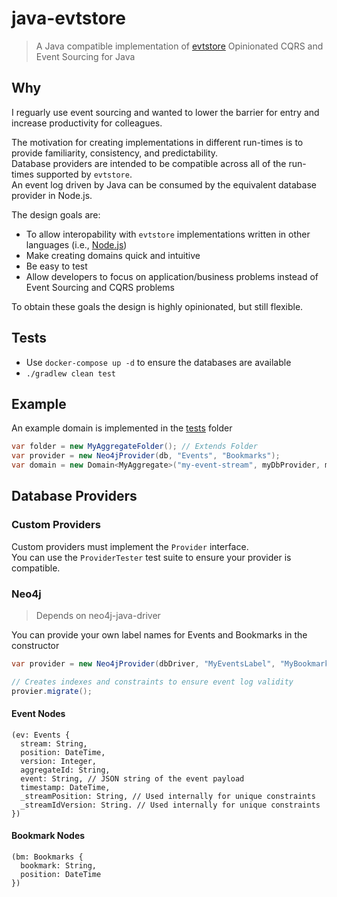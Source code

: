 # java-evtstore

> A Java compatible implementation of [evtstore](https://github.com/seikho/evtstore)
> Opinionated CQRS and Event Sourcing for Java

## Why

I reguarly use event sourcing and wanted to lower the barrier for entry and increase productivity for colleagues.

The motivation for creating implementations in different run-times is to provide familiarity, consistency, and predictability.  
Database providers are intended to be compatible across all of the run-times supported by `evtstore`.  
An event log driven by Java can be consumed by the equivalent database provider in Node.js.

The design goals are:

- To allow interopability with `evtstore` implementations written in other languages (i.e., [Node.js](https://github.com/seikho/evtstore))
- Make creating domains quick and intuitive
- Be easy to test
- Allow developers to focus on application/business problems instead of Event Sourcing and CQRS problems

To obtain these goals the design is highly opinionated, but still flexible.

## Tests

- Use `docker-compose up -d` to ensure the databases are available
- `./gradlew clean test`

## Example

An example domain is implemented in the [tests](https://gitlab.mypassglobal.com/cwinkler/java-evtstore/-/tree/master/src/test/java/org/evtstore/domain/ex) folder

```java
var folder = new MyAggregateFolder(); // Extends Folder
var provider = new Neo4jProvider(db, "Events", "Bookmarks");
var domain = new Domain<MyAggregate>("my-event-stream", myDbProvider, myAggregateFolder);
```

## Database Providers

### Custom Providers

Custom providers must implement the `Provider` interface.  
You can use the `ProviderTester` test suite to ensure your provider is compatible.

### Neo4j

> Depends on neo4j-java-driver

You can provide your own label names for Events and Bookmarks in the constructor

```java
var provider = new Neo4jProvider(dbDriver, "MyEventsLabel", "MyBookmarksLabel");

// Creates indexes and constraints to ensure event log validity
provier.migrate();
```

#### Event Nodes

```
(ev: Events {
  stream: String,
  position: DateTime,
  version: Integer,
  aggregateId: String,
  event: String, // JSON string of the event payload
  timestamp: DateTime,
  _streamPosition: String, // Used internally for unique constraints
  _streamIdVersion: String. // Used internally for unique constraints
})
```

#### Bookmark Nodes

```
(bm: Bookmarks {
  bookmark: String,
  position: DateTime
})
```
